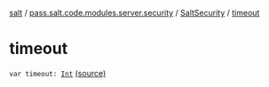[salt](../../index.md) / [pass.salt.code.modules.server.security](../index.md) / [SaltSecurity](index.md) / [timeout](./timeout.md)

# timeout

`var timeout: `[`Int`](https://kotlinlang.org/api/latest/jvm/stdlib/kotlin/-int/index.html) [(source)](https://github.com/kurbaniec-tgm/salt/tree/master/code/modules/server/security/SaltSecurity.kt#L22)